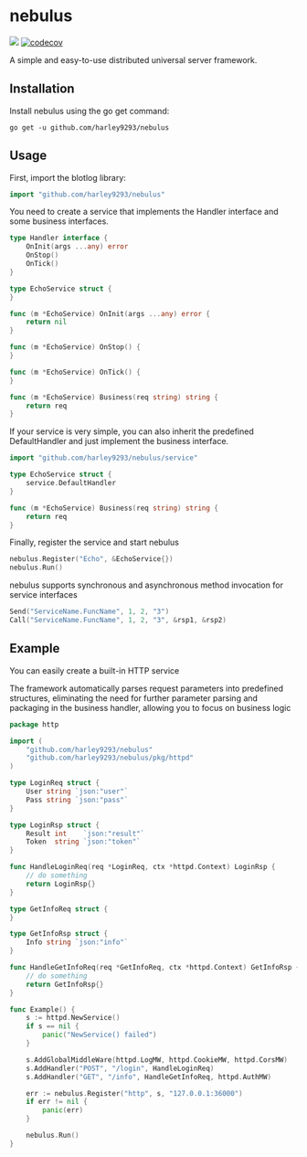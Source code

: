 # nebulus

![](https://github.com/harley9293/nebulus/workflows/Go/badge.svg)
[![codecov](https://codecov.io/gh/harley9293/nebulus/branch/master/graph/badge.svg?token=UB9yvfrUP9)](https://codecov.io/gh/harley9293/nebulus)

A simple and easy-to-use distributed universal server framework.

## Installation

Install nebulus using the go get command:

```shell
go get -u github.com/harley9293/nebulus
```

## Usage

First, import the blotlog library:

```go
import "github.com/harley9293/nebulus"
```

You need to create a service that implements the Handler interface and some business interfaces.

```go
type Handler interface {
	OnInit(args ...any) error
	OnStop()
	OnTick()
}

type EchoService struct {
}

func (m *EchoService) OnInit(args ...any) error {
	return nil
}

func (m *EchoService) OnStop() {
}

func (m *EchoService) OnTick() {
}

func (m *EchoService) Business(req string) string {
	return req
}
```

If your service is very simple, you can also inherit the predefined DefaultHandler and just implement the business interface.

```go
import "github.com/harley9293/nebulus/service"

type EchoService struct {
    service.DefaultHandler
}

func (m *EchoService) Business(req string) string {
	return req
}
```

Finally, register the service and start nebulus

```go
nebulus.Register("Echo", &EchoService{})
nebulus.Run()
```

nebulus supports synchronous and asynchronous method invocation for service interfaces

```go
Send("ServiceName.FuncName", 1, 2, "3")
Call("ServiceName.FuncName", 1, 2, "3", &rsp1, &rsp2)
```

## Example

You can easily create a built-in HTTP service

The framework automatically parses request parameters into predefined structures, eliminating the need for further parameter parsing and packaging in the business handler, allowing you to focus on business logic

```go
package http

import (
	"github.com/harley9293/nebulus"
	"github.com/harley9293/nebulus/pkg/httpd"
)

type LoginReq struct {
	User string `json:"user"`
	Pass string `json:"pass"`
}

type LoginRsp struct {
	Result int    `json:"result"`
	Token  string `json:"token"`
}

func HandleLoginReq(req *LoginReq, ctx *httpd.Context) LoginRsp {
	// do something
	return LoginRsp{}
}

type GetInfoReq struct {
}

type GetInfoRsp struct {
	Info string `json:"info"`
}

func HandleGetInfoReq(req *GetInfoReq, ctx *httpd.Context) GetInfoRsp {
	// do something
	return GetInfoRsp{}
}

func Example() {
	s := httpd.NewService()
	if s == nil {
		panic("NewService() failed")
	}

	s.AddGlobalMiddleWare(httpd.LogMW, httpd.CookieMW, httpd.CorsMW)
	s.AddHandler("POST", "/login", HandleLoginReq)
	s.AddHandler("GET", "/info", HandleGetInfoReq, httpd.AuthMW)

	err := nebulus.Register("http", s, "127.0.0.1:36000")
	if err != nil {
		panic(err)
	}

	nebulus.Run()
}
```
